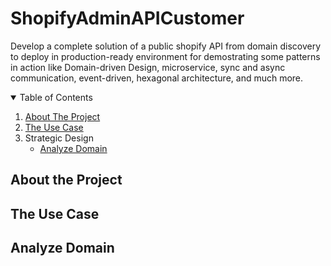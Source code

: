 # ShopifyAdminAPICustomer
Develop a complete solution of a public shopify API from domain discovery to deploy in production-ready environment for demostrating some patterns in action like Domain-driven Design, microservice, sync and async communication, event-driven, hexagonal architecture, and much more.

<!-- TABLE OF CONTENTS -->
<details open="open">
  <summary>Table of Contents</summary>
  <ol>
    <li>
      <a href="#about-the-project">About The Project</a>      
    </li>
    <li>
      <a href="#the-use-case">The Use Case</a>      
    </li>
    <li>
      <a>Strategic Design</a>
      <ul>
        <li><a href="#analyze-domain">Analyze Domain</a></li>
      </ul>
    </li>  
    
  </ol>
</details>

## About the Project

## The Use Case

## Analyze Domain
